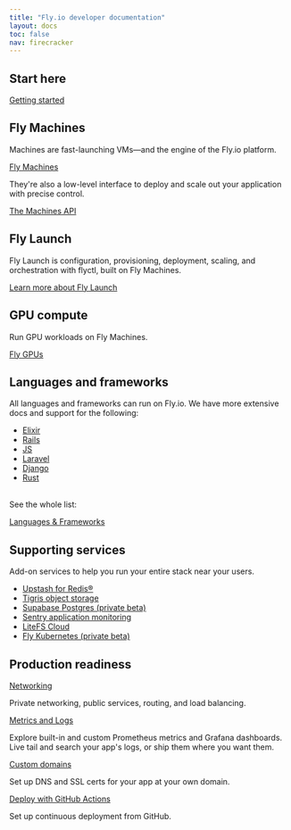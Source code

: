 ```yaml
---
title: "Fly.io developer documentation"
layout: docs
toc: false
nav: firecracker
---
```


<div class="index-page">

## Start here
[Getting started](/docs/getting-started/)


## Fly Machines

Machines are fast-launching VMs—and the engine of the Fly.io platform.

[Fly Machines](/docs/machines/)

They're also a low-level interface to deploy and scale out your application with precise control.

[The Machines API](/docs/machines/api/)

## Fly Launch

Fly Launch is configuration, provisioning, deployment, scaling, and orchestration with flyctl, built on Fly Machines.

[Learn more about Fly Launch](/docs/apps/)

## GPU compute

Run GPU workloads on Fly Machines.

[Fly GPUs](/docs/gpus/)

## Languages and frameworks

All languages and frameworks can run on Fly.io. We have more extensive docs and support for the following:
- [Elixir](/docs/elixir/)
- [Rails](/docs/rails/)
- [JS](/docs/js/)
- [Laravel](/docs/laravel/)
- [Django](/docs/django/)
- [Rust](/docs/rust)

<br>
See the whole list:

[Languages & Frameworks](/docs/languages-and-frameworks/)

## Supporting services

Add-on services to help you run your entire stack near your users.
- [Upstash for Redis®](/docs/reference/redis/)
- [Tigris object storage](/docs/reference/tigris/)
- [Supabase Postgres (private beta)](/docs/reference/supabase/)
- [Sentry application monitoring](/docs/reference/sentry/)
- [LiteFS Cloud](/docs/litefs/cloud-backups/)
- [Fly Kubernetes (private beta)](/docs/kubernetes/fks-quickstart/)

## Production readiness

[Networking](/docs/networking/)

Private networking, public services, routing, and load balancing.

[Metrics and Logs](/docs/metrics-and-logs/)

Explore built-in and custom Prometheus metrics and Grafana dashboards. Live tail and search your app's logs, or ship them where you want them. 

[Custom domains](/docs/networking/custom-domain/)

Set up DNS and SSL certs for your app at your own domain.

[Deploy with GitHub Actions](/docs/app-guides/continuous-deployment-with-github-actions/)

Set up continuous deployment from GitHub.


</div>